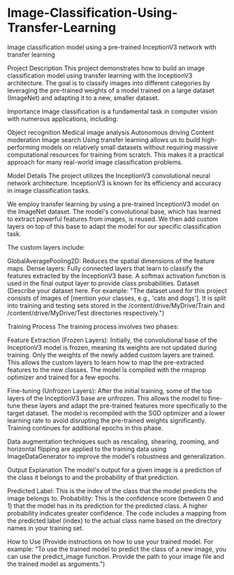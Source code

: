 # Image-Classification-Using-Transfer-Learning
Image classification model using a pre-trained InceptionV3 network with transfer learning


Project Description
This project demonstrates how to build an image classification model using transfer learning with the InceptionV3 architecture. The goal is to classify images into different categories by leveraging the pre-trained weights of a model trained on a large dataset (ImageNet) and adapting it to a new, smaller dataset.

Importance
Image classification is a fundamental task in computer vision with numerous applications, including:

Object recognition
Medical image analysis
Autonomous driving
Content moderation
Image search
Using transfer learning allows us to build high-performing models on relatively small datasets without requiring massive computational resources for training from scratch. This makes it a practical approach for many real-world image classification problems.

Model Details
The project utilizes the InceptionV3 convolutional neural network architecture. InceptionV3 is known for its efficiency and accuracy in image classification tasks.

We employ transfer learning by using a pre-trained InceptionV3 model on the ImageNet dataset. The model's convolutional base, which has learned to extract powerful features from images, is reused. We then add custom layers on top of this base to adapt the model for our specific classification task.

The custom layers include:

GlobalAveragePooling2D: Reduces the spatial dimensions of the feature maps.
Dense layers: Fully connected layers that learn to classify the features extracted by the InceptionV3 base. A softmax activation function is used in the final output layer to provide class probabilities.
Dataset
(Describe your dataset here. For example: "The dataset used for this project consists of images of [mention your classes, e.g., 'cats and dogs']. It is split into training and testing sets stored in the /content/drive/MyDrive/Train and /content/drive/MyDrive/Test directories respectively.")

Training Process
The training process involves two phases:

Feature Extraction (Frozen Layers): Initially, the convolutional base of the InceptionV3 model is frozen, meaning its weights are not updated during training. Only the weights of the newly added custom layers are trained. This allows the custom layers to learn how to map the pre-extracted features to the new classes. The model is compiled with the rmsprop optimizer and trained for a few epochs.

Fine-tuning (Unfrozen Layers): After the initial training, some of the top layers of the InceptionV3 base are unfrozen. This allows the model to fine-tune these layers and adapt the pre-trained features more specifically to the target dataset. The model is recompiled with the SGD optimizer and a lower learning rate to avoid disrupting the pre-trained weights significantly. Training continues for additional epochs in this phase.

Data augmentation techniques such as rescaling, shearing, zooming, and horizontal flipping are applied to the training data using ImageDataGenerator to improve the model's robustness and generalization.

Output Explanation
The model's output for a given image is a prediction of the class it belongs to and the probability of that prediction.

Predicted Label: This is the index of the class that the model predicts the image belongs to.
Probability: This is the confidence score (between 0 and 1) that the model has in its prediction for the predicted class. A higher probability indicates greater confidence.
The code includes a mapping from the predicted label (index) to the actual class name based on the directory names in your training set.

How to Use
(Provide instructions on how to use your trained model. For example: "To use the trained model to predict the class of a new image, you can use the predict_image function. Provide the path to your image file and the trained model as arguments.")
